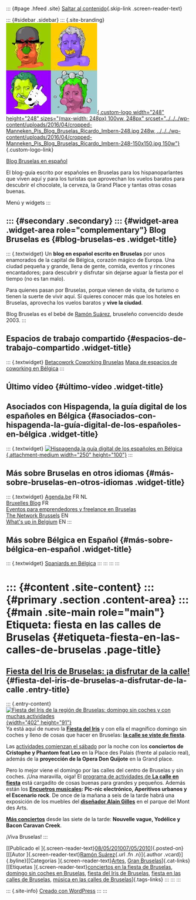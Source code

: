 ::: {#page .hfeed .site}
[Saltar al contenido](index.html#content){.skip-link
.screen-reader-text}

::: {#sidebar .sidebar}
::: {.site-branding}
[![](../../../wp-content/uploads/2016/04/cropped-Manneken_Pis_Blog_Bruselas_Ricardo_Imbern-248.jpg){.custom-logo
width="248" height="248" sizes="(max-width: 248px) 100vw, 248px"
srcset="../../../wp-content/uploads/2016/04/cropped-Manneken_Pis_Blog_Bruselas_Ricardo_Imbern-248.jpg 248w, ../../../wp-content/uploads/2016/04/cropped-Manneken_Pis_Blog_Bruselas_Ricardo_Imbern-248-150x150.jpg 150w"}](../../../index.html){.custom-logo-link}

[Blog Bruselas en español](../../../index.html)

El blog-guía escrito por españoles en Bruselas para los hispanoparlantes
que viven aquí y para los turistas que aprovechan los vuelos baratos
para descubrir el chocolate, la cerveza, la Grand Place y tantas otras
cosas buenas.

Menú y widgets
:::

::: {#secondary .secondary}
::: {#widget-area .widget-area role="complementary"}
Blog Bruselas es {#blog-bruselas-es .widget-title}
----------------

::: {.textwidget}
Un **blog en español escrito en Bruselas** por unos enamorados de la
capital de Bélgica, corazón mágico de Europa. Una ciudad pequeña y
grande, llena de gente, comida, eventos y rincones encantadores; para
descubrir y disfrutar sin dejarse aguar la fiesta por el tiempo (no es
tan malo).

Para quienes pasan por Bruselas, porque vienen de visita, de turismo o
tienen la suerte de vivir aquí. Sí quieres conocer más que los hoteles
en Bruselas, aprovecha los vuelos baratos y **vive la ciudad**.

Blog Bruselas es el bebé de [Ramón Suárez](http://www.ramonsuarez.com),
bruseleño convencido desde 2003.
:::

Espacios de trabajo compartido {#espacios-de-trabajo-compartido .widget-title}
------------------------------

::: {.textwidget}
[Betacowork Coworking Bruselas](http://www.betacowork.com) [Mapa de
espacios de coworking en Bélgica](http://coworkingbelgium.com)
:::

Último vídeo {#último-vídeo .widget-title}
------------

Asociados con Hispagenda, la guía digital de los españoles en Bélgica {#asociados-con-hispagenda-la-guía-digital-de-los-españoles-en-bélgica .widget-title}
---------------------------------------------------------------------

::: {.textwidget}
[![Hispagenda,la guía digital de los españoles en
Bélgica](../../../wp-content/uploads/2010/04/Hispagenda-250px.gif "Hispagenda, la guía digital de los españoles en Bélgica"){.attachment-medium
width="250" height="100"}](http://www.hispagenda.com)
:::

Más sobre Bruselas en otros idiomas {#más-sobre-bruselas-en-otros-idiomas .widget-title}
-----------------------------------

::: {.textwidget}
[Agenda.be](http://www.agenda.be) FR NL\
[Bruxelles Blog](http://www.bxlblog.be/) FR\
[Eventos para emprendedores y freelance en
Bruselas](http://www.betacowork.com/events/)\
[The Network
Brussels](http://groups.yahoo.com/group/TheNetworkBrussels/) EN\
[What\'s up in Belgium](http://www.whatsupin.be/) EN
:::

Más sobre Bélgica en Español {#más-sobre-bélgica-en-español .widget-title}
----------------------------

::: {.textwidget}
[Spaniards en Bélgica](http://www.spaniards.es/paises/belgica)
:::
:::
:::
:::

::: {#content .site-content}
::: {#primary .section .content-area}
::: {#main .site-main role="main"}
Etiqueta: fiesta en las calles de Bruselas {#etiqueta-fiesta-en-las-calles-de-bruselas .page-title}
==========================================

[Fiesta del Iris de Bruselas: ¡a disfrutar de la calle!](../../../index.html?p=1938) {#fiesta-del-iris-de-bruselas-a-disfrutar-de-la-calle .entry-title}
------------------------------------------------------------------------------------

::: {.entry-content}
[![Fiesta del Iris de la región de Bruselas: domingo sin coches y con
muchas
actividades](http://fetedeliris.be/2010/wp-content/themes/corporate-theme-v2/images/banner-page.jpg "Fiesta del Iris de la región de Bruselas: domingo sin coches y con muchas actividades"){width="402"
height="91"}](http://fetedeliris.be/2010/)\
Ya está aquí de nuevo la [**Fiesta del
Iris**](http://fetedeliris.be/2010/ "Fiesta del Iris, la fiesta de la región de Bruselas")
y con ella el magnífico domingo sin coches y lleno de cosas que hacer en
Bruselas: [**la calle se viste de
fiesta**](http://fetedeliris.be/2010/?page_id=35 "Las calles de Bruselas se visten de fiesta ").

Las [actividades comienzan el
sábado](http://fetedeliris.be/2010/?page_id=10 "Conciertos y opera el sábado en Bruselas por la fiesta del Iris")
por la noche con los **conciertos de Cristophe y Phantom feat Leo** en
la Place des Palais (frente al palacio real), además de la **proyección
de la Opera Don Quijote** en la Grand place.

Pero lo mejor viene el domingo por las calles del centro de Bruselas y
sin coches. ¡Una maravilla, oiga! El [programa de actividades de **La
calle en
fiesta**](http://fetedeliris.be/2010/?page_id=35 "Programa de actividades de la calle en fiesta, región de Bruselas")
está cargadito de cosas buenas para grandes y pequeños. Además están los
**[Encuetros
musicales](http://fetedeliris.be/2010/?page_id=31 "Encuentros musicales de la fiesta del Iris de la región de Bruselas"):
Pic-nic electrónico, Aperitivos urbanos y el Escenario rock**. De once
de la mañana a seis de la tarde habrá una exposición de los muebles del
**[diseñador Alain
Gilles](http://www.alaingilles.com/ "Alain Gilles, diseñador de Bruselas, Bélgica")**
en el parque del Mont des Arts.

**[Más
conciertos](http://fetedeliris.be/2010/?page_id=17 "Los conciertos del domingo de la Fête del Iris en Bruselas")**
desde las siete de la tarde: **Nouvelle vague, Yodélice y Bacon Caravan
Creek**.

¡Viva Bruselas!
:::

[[Publicado el
]{.screen-reader-text}[08/05/201007/05/2010](../../../index.html?p=1938)]{.posted-on}[[[Autor
]{.screen-reader-text}[Ramón
Suárez](../../2010/04/30/index.html?author=2){.url .fn .n}]{.author
.vcard}]{.byline}[[Categorías
]{.screen-reader-text}[Artes](../../category/artes/index.html), [Gran
Bruselas](../../category/gran-bruselas/index.html)]{.cat-links}[[Etiquetas
]{.screen-reader-text}[conciertos en la fiesta de
Bruselas](../conciertos-en-la-fiesta-de-bruselas/index.html), [domingo
sin coches en Bruselas](../domingo-sin-coches-en-bruselas/index.html),
[fiesta del Iris de
Bruselas](../fiesta-del-iris-de-bruselas/index.html), [fiesta en las
calles de Bruselas](index.html), [música en las calles de
Bruselas](../musica-en-las-calles-de-bruselas/index.html)]{.tags-links}
:::
:::
:::

::: {.site-info}
[Creado con WordPress](https://es.wordpress.org/)
:::
:::
